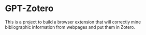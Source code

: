 # GPT-Zotero
This is a project to build a browser extension that will correctly mine bibliographic information from webpages and put them in Zotero.

